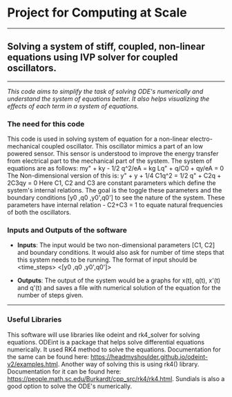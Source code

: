 # Project for Computing at Scale

--- 

## Solving a system of stiff, coupled, non-linear equations using IVP solver for coupled oscillators.  

---

*This code aims to simplify the task of solving ODE's numerically and understand the system of equations better. It also helps visualizing the effects of each term in a system of equations.*

### The need for this code

This code is used in solving system of equation for a non-linear electro-mechanical coupled oscillator. This oscillator mimics a part of an low powered sensor. This sensor is understood to improve the energy transfer from electrical part to the mechanical part of the system. The system of equations are as follows:
                                                    my" + ky - 1/2 q^2/eA = kg
                                                    Lq" + q/C0 + qy/eA = 0
The Non-dimensional version of this is:
                                                    y" + y + 1/4 C1q^2 = 1/2
                                                    q" + C2q + 2C3qy = 0
Here C1, C2 and C3 are constant parameters which define the system's internal relations. The goal is the toggle these parameters and the boundary conditions [y0 ,q0 ,y0',q0'] to see the nature of the system. These parameters have internal relation - C2+C3 = 1 to equate natural frequencies of both the oscillators. 

### Inputs and Outputs of the software

- **Inputs**: The input would be two non-dimensional parameters [C1, C2] and boundary conditions. It would also ask for number of time steps that this system needs to be running.
  The format of input should be <C1> <C2> <time_steps> <[y0 ,q0 ,y0',q0']>

- **Outputs**: The output of the system would be a graphs for x(t), q(t), x'(t) and q'(t) and saves a file with numerical solution of the equation for the number of steps given.

---

### Useful Libraries

This software will use libraries like odeint and rk4_solver for solving equations. ODEint is a package that helps solve differential equations numerically. It used RK4 method to solve the equations. Documentation for the same can be found here: https://headmyshoulder.github.io/odeint-v2/examples.html.  Another way of solving this is using rk4() library. Documentation for it can be found here: https://people.math.sc.edu/Burkardt/cpp_src/rk4/rk4.html. Sundials is also a good option to solve the ODE's numerically. 
